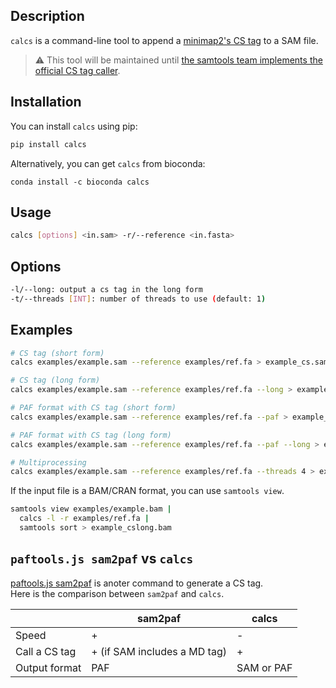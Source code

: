 ## Description

`calcs` is a command-line tool to append a [minimap2's CS tag](https://github.com/lh3/minimap2#cs) to a SAM file.  


> :warning: This tool will be maintained until [the samtools team implements the official CS tag caller](https://github.com/samtools/samtools/issues/1264).

## Installation

You can install `calcs` using pip:

```bash
pip install calcs
```

Alternatively, you can get `calcs` from bioconda:

```
conda install -c bioconda calcs
```

## Usage

```bash
calcs [options] <in.sam> -r/--reference <in.fasta>
```

## Options

```bash
-l/--long: output a cs tag in the long form
-t/--threads [INT]: number of threads to use (default: 1)
```

## Examples

```bash
# CS tag (short form)
calcs examples/example.sam --reference examples/ref.fa > example_cs.sam

# CS tag (long form)
calcs examples/example.sam --reference examples/ref.fa --long > example_cslong.sam

# PAF format with CS tag (short form)
calcs examples/example.sam --reference examples/ref.fa --paf > example_cs.paf

# PAF format with CS tag (long form)
calcs examples/example.sam --reference examples/ref.fa --paf --long > example_cslong.paf

# Multiprocessing
calcs examples/example.sam --reference examples/ref.fa --threads 4 > example_cs.sam
```

If the input file is a BAM/CRAN format, you can use `samtools view`.

```bash
samtools view examples/example.bam |
  calcs -l -r examples/ref.fa |
  samtools sort > example_cslong.bam
```

## `paftools.js sam2paf` vs `calcs`

[paftools.js sam2paf](https://github.com/lh3/minimap2/blob/master/misc/README.md) is anoter command to generate a CS tag.  
Here is the comparison between `sam2paf` and `calcs`.

|                     | sam2paf                    | calcs      |
| ------------------- | -------------------------- | ---------- |
| Speed               | +                          | -          |
| Call a CS tag       | + (if SAM includes a MD tag) | +          |
| Output format       | PAF                        | SAM or PAF |


